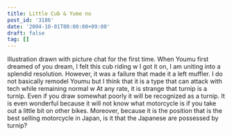 ```yaml
---
title: Little Cub & Yume no
post_id: '3186'
date: '2004-10-01T00:00:00+09:00'
draft: false
tag: []
---
```


Illustration drawn with picture chat for the first time. When Youmu first dreamed of you dream, I felt this cub riding w I got it on, I am uniting into a splendid resolution. However, it was a failure that made it a left muffler. I do not basically remodel Youmu but I think that it is a type that can attack with tech while remaining normal w At any rate, it is strange that turnip is a turnip. Even if you draw somewhat poorly it will be recognized as a turnip. It is even wonderful because it will not know what motorcycle is if you take out a little bit on other bikes. Moreover, because it is the position that is the best selling motorcycle in Japan, is it that the Japanese are possessed by turnip?